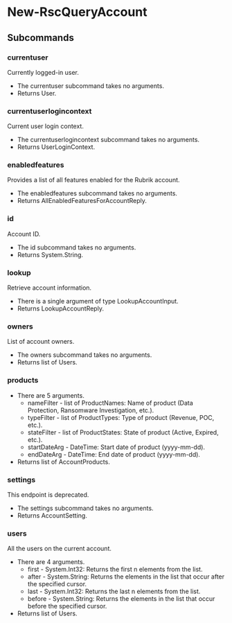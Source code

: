 # New-RscQueryAccount
## Subcommands
### currentuser
Currently logged-in user.

- The currentuser subcommand takes no arguments.
- Returns User.
### currentuserlogincontext
Current user login context.

- The currentuserlogincontext subcommand takes no arguments.
- Returns UserLoginContext.
### enabledfeatures
Provides a list of all features enabled for the Rubrik account.

- The enabledfeatures subcommand takes no arguments.
- Returns AllEnabledFeaturesForAccountReply.
### id
Account ID.

- The id subcommand takes no arguments.
- Returns System.String.
### lookup
Retrieve account information.

- There is a single argument of type LookupAccountInput.
- Returns LookupAccountReply.
### owners
List of account owners.

- The owners subcommand takes no arguments.
- Returns list of Users.
### products
- There are 5 arguments.
    - nameFilter - list of ProductNames: Name of product (Data Protection, Ransomware Investigation, etc.).
    - typeFilter - list of ProductTypes: Type of product (Revenue, POC, etc.).
    - stateFilter - list of ProductStates: State of product (Active, Expired, etc.).
    - startDateArg - DateTime: Start date of product (yyyy-mm-dd).
    - endDateArg - DateTime: End date of product (yyyy-mm-dd).
- Returns list of AccountProducts.
### settings
This endpoint is deprecated.

- The settings subcommand takes no arguments.
- Returns AccountSetting.
### users
All the users on the current account.

- There are 4 arguments.
    - first - System.Int32: Returns the first n elements from the list.
    - after - System.String: Returns the elements in the list that occur after the specified cursor.
    - last - System.Int32: Returns the last n elements from the list.
    - before - System.String: Returns the elements in the list that occur before the specified cursor.
- Returns list of Users.
